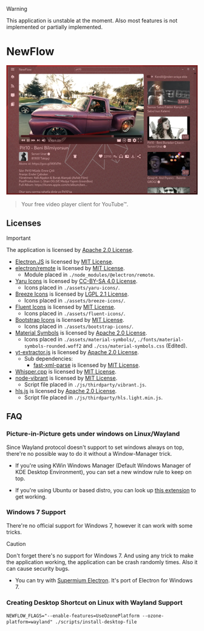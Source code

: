 > [!WARNING]
> This application is unstable at the moment. Also most features is not implemented or partially implemented.

# NewFlow

!["NewFlow Screenshot"](./assets/screenshots/NewFlow.png)

> Your free video player client for YouTube™.

## Licenses

> [!IMPORTANT]
> The application is licensed by [Apache 2.0 License](./LICENSE).

- [Electron.JS](https://github.com/electron/electron) is licensed by [MIT License](https://github.com/electron/electron/blob/main/LICENSE).
- [electron/remote](https://github.com/electron/remote) is licensed by [MIT License](https://github.com/electron/remote/blob/main/LICENSE).
    - Module placed in `./node_modules/@electron/remote`.
- [Yaru Icons](https://github.com/ubuntu/yaru) is licensed by [CC-BY-SA 4.0 License](https://github.com/ubuntu/yaru#copying-or-reusing).
    - Icons placed in `./assets/yaru-icons/`.
- [Breeze Icons](https://github.com/KDE/breeze-icons) is licensed by [LGPL 2.1 License](https://github.com/KDE/breeze-icons/blob/master/COPYING.LIB).
    - Icons placed in `./assets/breeze-icons/`.
- [Fluent Icons](https://github.com/microsoft/fluentui-system-icons) is licensed by [MIT License](https://github.com/microsoft/fluentui-system-icons/blob/main/LICENSE).
    - Icons placed in `./assets/fluent-icons/`.
- [Bootstrap Icons](https://github.com/twbs/icons) is licensed by [MIT License](https://github.com/twbs/icons/blob/main/LICENSE).
    - Icons placed in `./assets/bootstrap-icons/`.
- [Material Symbols](https://github.com/google/material-design-icons) is licensed by [Apache 2.0 License](https://github.com/google/material-design-icons/blob/master/LICENSE).
    - Icons placed in `./assets/material-symbols/`, `./fonts/material-symbols-rounded.woff2` and `./css/material-symbols.css` (Edited).
- [yt-extractor.js](https://github.com/malisipi/yt-extractor.js) is licensed by [Apache 2.0 License](https://github.com/malisipi/yt-extractor.js/blob/main/LICENSE).
    - Sub dependencies:
        - [fast-xml-parse](https://www.npmjs.com/package/fast-xml-parser) is licensed by [MIT License](https://github.com/NaturalIntelligence/fast-xml-parser/blob/master/LICENSE).
- [Whisper.cpp](https://github.com/ggerganov/whisper.cpp) is licensed by [MIT License](https://github.com/ggerganov/whisper.cpp/blob/master/LICENSE).
- [node-vibrant](https://github.com/Vibrant-Colors/node-vibrant) is licensed by [MIT License](https://github.com/Vibrant-Colors/node-vibrant/blob/master/LICENSE.md).
    - Script file placed in `./js/thirdparty/vibrant.js`.
- [hls.js](https://github.com/video-dev/hls.js) is licensed by [Apache 2.0 License](https://github.com/video-dev/hls.js/blob/master/LICENSE).
    - Script file placed in `./js/thirdparty/hls.light.min.js`.

## FAQ

### Picture-in-Picture gets under windows on Linux/Wayland

Since Wayland protocol doesn't support to set windows always on top, there're no possible way to do it without a Window-Manager trick.

* If you're using KWin Windows Manager (Default Windows Manager of KDE Desktop Environment), you can set a new window rule to keep on top.

* If you're using Ubuntu or based distro, you can look up [this extension](https://github.com/Rafostar/gnome-shell-extension-pip-on-top) to get working.

### Windows 7 Support

There're no official support for Windows 7, however it can work with some tricks.

> [!CAUTION]
> Don't forget there's no support for Windows 7. And using any trick to make the application working, the application can be crash randomly times. Also it can cause security bugs.

* You can try with [Supermium Electron](https://github.com/win32ss/supermium-electron). It's port of Electron for Windows 7.

### Creating Desktop Shortcut on Linux with Wayland Support

```
NEWFLOW_FLAGS="--enable-features=UseOzonePlatform --ozone-platform=wayland" ./scripts/install-desktop-file
```